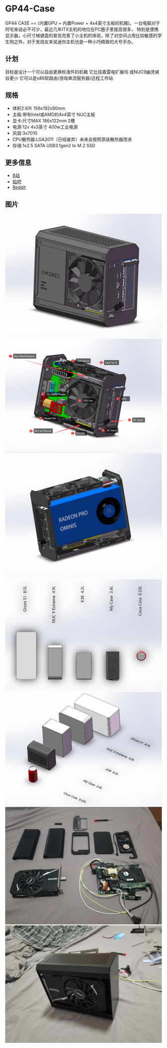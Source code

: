 # GP44-Case
GP44 CASE == (内置GPU + 内置Power + 4x4英寸主板的机箱)。一台电脑对于阿宅来说必不可少，最近几年ITX主机的地位在PC圈子里提高很多， 特别是便携显示器，小尺寸械键盘的普及完善了小主机的体验，除了对空间占用比较敏感的学生狗之外，对于发烧友来说迷你主机也是一种小巧精致的大号手办。 


## 计划
目标是设计一个可以自由更换标准件的机箱
它比技嘉雷电扩展坞 或NUC9幽灵峡谷更小
它可以是x86软路由/游戏串流服务器/远程工作站


## 规格
* 体积2.6升 156x192x90mm
* 主板:带有Intel或AMD的4x4英寸 NUC主板
* 显卡:尺寸MAX 186x122mm 2槽
* 电源:12v 4x3英寸 400w工业电源
* 风扇:3x7010
* CPU散热器:LGA2011（已经废弃）未来会按照原装散热器改进
* 存储:1x2.5 SATA USB3.1gen2 to M.2 SSD

## 更多信息
* [B站](https://www.bilibili.com/video/BV1M54y1r7a9)
* [贴吧](https://tieba.baidu.com/p/6889419268?red_tag=2137515648)
* [Reddit](https://www.reddit.com/r/intelnuc/comments/je420p/nuc_gpu_power_my_case/)

## 图片
![1](Screenshots/main1.png)
![2](Screenshots/main2.png)
![3](Screenshots/main3.png)
![4](Screenshots/main4.png)
![5](Screenshots/main5.png)
![6](Screenshots/main6.jpg)
![7](Screenshots/main7.jpg)
